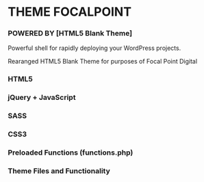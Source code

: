 # THEME FOCALPOINT 

### POWERED BY [HTML5 Blank Theme]
Powerful shell for rapidly deploying your WordPress projects.

Rearanged HTML5 Blank Theme for purposes of Focal Point Digital


### HTML5

### jQuery + JavaScript

### SASS

### CSS3

### Preloaded Functions (functions.php)

### Theme Files and Functionality

